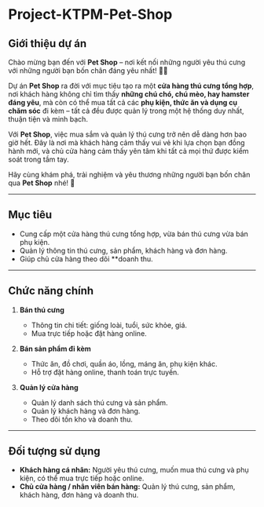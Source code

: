 # Project-KTPM-Pet-Shop

## Giới thiệu dự án

Chào mừng bạn đến với **Pet Shop** – nơi kết nối những người yêu thú cưng với những người bạn bốn chân đáng yêu nhất! 🐶🐱  

Dự án **Pet Shop** ra đời với mục tiêu tạo ra một **cửa hàng thú cưng tổng hợp**, nơi khách hàng không chỉ tìm thấy **những chú chó, chú mèo, hay hamster đáng yêu**, mà còn có thể mua tất cả các **phụ kiện, thức ăn và dụng cụ chăm sóc** đi kèm – tất cả đều được quản lý trong một hệ thống duy nhất, thuận tiện và minh bạch.  

Với **Pet Shop**, việc mua sắm và quản lý thú cưng trở nên dễ dàng hơn bao giờ hết. Đây là nơi mà khách hàng cảm thấy vui vẻ khi lựa chọn bạn đồng hành mới, và chủ cửa hàng cảm thấy yên tâm khi tất cả mọi thứ được kiểm soát trong tầm tay.  

Hãy cùng khám phá, trải nghiệm và yêu thương những người bạn bốn chân qua **Pet Shop** nhé! 🐾

---

##  Mục tiêu
- Cung cấp một cửa hàng thú cưng tổng hợp, vừa bán thú cưng vừa bán phụ kiện.  
- Quản lý thông tin thú cưng, sản phẩm, khách hàng và đơn hàng.  
- Giúp chủ cửa hàng theo dõi **doanh thu.

---

##  Chức năng chính
1. **Bán thú cưng**  
   - Thông tin chi tiết: giống loài, tuổi, sức khỏe, giá.  
   - Mua trực tiếp hoặc đặt hàng online.  

2. **Bán sản phẩm đi kèm**  
   - Thức ăn, đồ chơi, quần áo, lồng, máng ăn, phụ kiện khác.  
   - Hỗ trợ đặt hàng online, thanh toán trực tuyến.  

3. **Quản lý cửa hàng**  
   - Quản lý danh sách thú cưng và sản phẩm.  
   - Quản lý khách hàng và đơn hàng.  
   - Theo dõi tồn kho và doanh thu.

---

##  Đối tượng sử dụng
- **Khách hàng cá nhân:** Người yêu thú cưng, muốn mua thú cưng và phụ kiện, có thể mua trực tiếp hoặc online.  
- **Chủ cửa hàng / nhân viên bán hàng:** Quản lý thú cưng, sản phẩm, khách hàng, đơn hàng và doanh thu.
